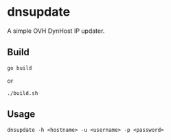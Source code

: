 # dnsupdate

A simple OVH DynHost IP updater.

## Build

```
go build
```

or

```
./build.sh
```

## Usage

```
dnsupdate -h <hostname> -u <username> -p <password>
```
